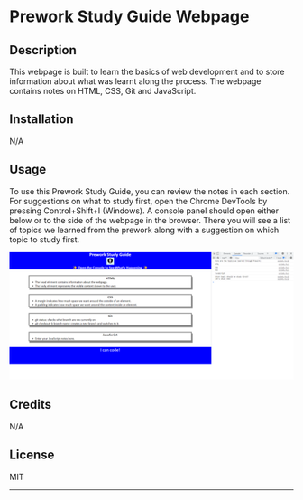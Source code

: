 # Prework Study Guide Webpage

## Description

This webpage is built to learn the basics of web development and to store information about what was learnt along the process. The webpage contains notes on HTML, CSS, Git and JavaScript.


## Installation

N/A

## Usage

To use this Prework Study Guide, you can review the notes in each section. For suggestions on what to study first, open the Chrome DevTools by pressing Control+Shift+I (Windows). A console panel should open either below or to the side of the webpage in the browser. There you will see a list of topics we learned from the prework along with a suggestion on which topic to study first.


![alt text](/prework-study-guide/assets/Screenshot.png)

## Credits

N/A

## License

MIT

---
